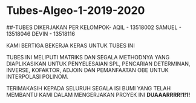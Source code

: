 # Tubes-Algeo-1-2019-2020





##-TUBES DIKERJAKAN PER KELOMPOK-
AQIL - 13518002
SAMUEL - 13518046
DEVIN - 13518116

KAMI BERTIGA BEKERJA KERAS UNTUK TUBES INI

TUBES INI MELIPUTI MATRIKS DAN SEGALA METHODNYA YANG DIAPLIKASIKAN UNTUK PENYELESAIAN SPL, PENCARIAN DETERMINAN, INVERSE, KOFAKTOR, ADJOIN DAN PEMANFAATAN OBE UNTUK INTERPOLASI POLINOM.

TERIMAKASIH KEPADA SELURUH SEGALA ISI BUMI YANG TELAH MEMBANTU KAMI DALAM MENGERJAKAN PROYEK INI
**DUAAARRRR!1!1!**